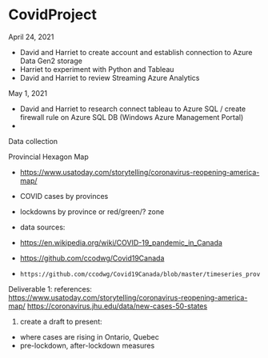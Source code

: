 # CovidProject

April 24, 2021
- David and Harriet to create account and establish connection to Azure Data Gen2 storage
- Harriet to experiment with Python and Tableau
- David and Harriet to review Streaming Azure Analytics

May 1, 2021
- David and Harriet to research connect tableau to Azure SQL / create firewall rule on Azure SQL DB (Windows Azure Management Portal)
- 



Data collection


Provincial Hexagon Map
 - https://www.usatoday.com/storytelling/coronavirus-reopening-america-map/
 - COVID cases by provinces
 - lockdowns by province or red/green/? zone


- data sources:
-  https://en.wikipedia.org/wiki/COVID-19_pandemic_in_Canada
-  https://github.com/ccodwg/Covid19Canada
-     https://github.com/ccodwg/Covid19Canada/blob/master/timeseries_prov/cases_timeseries_prov.csv



Deliverable 1:
references: 
https://www.usatoday.com/storytelling/coronavirus-reopening-america-map/
https://coronavirus.jhu.edu/data/new-cases-50-states
1. create a draft to present:
- where cases are rising in Ontario, Quebec
- pre-lockdown, after-lockdown measures
